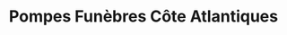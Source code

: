 ---
title: "Pompes Funèbres Côte Atlantiques"
url: /castets/pompes-funebres-cote-atlantiques/
shop: directeurs de funérailles
---
